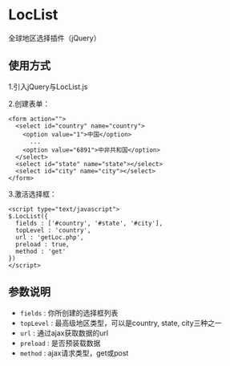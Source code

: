 # LocList

全球地区选择插件（jQuery）

使用方式
-------
1.引入jQuery与LocList.js

2.创建表单：

    <form action="">
      <select id="country" name="country">
        <option value="1">中国</option>
          ...
        <option value="6891">中非共和国</option>
      </select>
      <select id="state" name="state"></select>
      <select id="city" name="city"></select>
    </form>

3.激活选择框：

    <script type="text/javascript">
    $.LocList({
      fields : ['#country', '#state', '#city'],
      topLevel : 'country',
      url : 'getLoc.php',
      preload : true,
      method : 'get'
    })
    </script>

参数说明
-------

* `fields` : 你所创建的选择框列表
* `topLevel` : 最高级地区类型，可以是country, state, city三种之一
* `url` : 通过ajax获取数据的url
* `preload` : 是否预装载数据
* `method` : ajax请求类型，get或post
